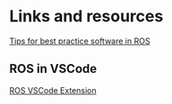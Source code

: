 # Links and resources


[Tips for best practice software in ROS](https://github.com/leggedrobotics/ros_best_practices/wiki)


## ROS in VSCode
[ROS VSCode Extension](https://marketplace.visualstudio.com/items?itemName=ms-iot.vscode-ros)
